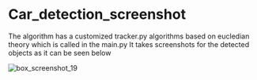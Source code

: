 # Car_detection_screenshot

The algorithm has a customized tracker.py algorithms based on eucledian theory which is called in the main.py
It takes screenshots for the detected objects as it can be seen below

![box_screenshot_19](https://github.com/ilhem98/Car_detection_screenshot/assets/78962246/8adedebb-9fbb-4992-816f-82024b88dabf)
